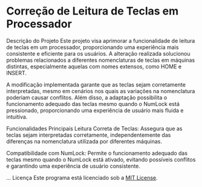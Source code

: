 
# Correção de Leitura de Teclas em Processador
Descrição do Projeto
Este projeto visa aprimorar a funcionalidade de leitura de teclas em um processador, proporcionando uma experiência mais consistente e eficiente para os usuários. A alteração realizada solucionou problemas relacionados a diferentes nomenclaturas de teclas em máquinas distintas, especialmente aquelas com nomes extensos, como HOME e INSERT.

A modificação implementada garante que as teclas sejam corretamente interpretadas, mesmo em cenários nos quais as variações na nomenclatura poderiam causar conflitos. Além disso, a adaptação possibilita o funcionamento adequado das teclas mesmo quando o NumLock está pressionado, proporcionando uma experiência de usuário mais fluida e intuitiva.

Funcionalidades Principais
Leitura Correta de Teclas: Assegura que as teclas sejam interpretadas corretamente, independentemente das diferenças na nomenclatura utilizada por diferentes máquinas.

Compatibilidade com NumLock: Permite o funcionamento adequado das teclas mesmo quando o NumLock está ativado, evitando possíveis conflitos e garantindo uma experiência de usuário consistente.

...
Licença
Este programa está licenciado sob a [MIT License](https://opensource.org/licenses/MIT).

